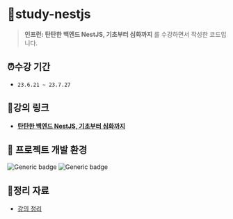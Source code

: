 # 📂study-nestjs

> **인프런: 탄탄한 백엔드 NestJS, 기초부터 심화까지** 를 수강하면서 작성한 코드입니다.

## ⏰수강 기간

- `23.6.21 ~ 23.7.27`

## 🔗강의 링크

- **[탄탄한 백엔드 NestJS, 기초부터 심화까지](https://www.inflearn.com/course/%ED%83%84%ED%83%84%ED%95%9C-%EB%B0%B1%EC%97%94%EB%93%9C-%EB%84%A4%EC%8A%A4%ED%8A%B8#)**

## 📌 프로젝트 개발 환경

![Generic badge](https://img.shields.io/badge/nodejs-v18.13.0-blue.svg) ![Generic badge](https://img.shields.io/badge/npm-v8.19.3-blue.svg)

## 📝정리 자료

- [강의 정리](./docs/note.md)
